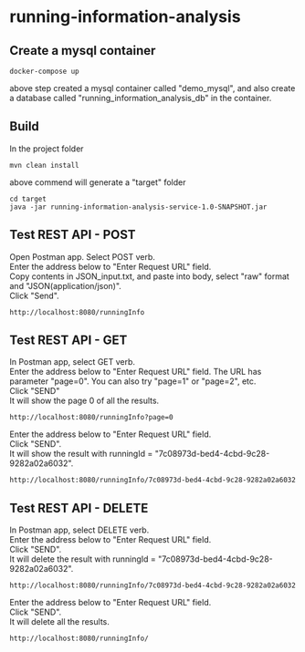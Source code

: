 # running-information-analysis

## Create a mysql container

```
docker-compose up
```
above step created a mysql container called "demo_mysql", and also create a database called "running_information_analysis_db" in the container.


## Build
In the project folder
```
mvn clean install
```

above commend will generate a "target" folder
```
cd target
java -jar running-information-analysis-service-1.0-SNAPSHOT.jar
```

## Test REST API - POST
Open Postman app. Select POST verb. <br/>
Enter the address below to "Enter Request URL" field. <br/>
Copy contents in JSON_input.txt, and paste into body, select "raw" format and "JSON(application/json)".<br/>
Click "Send".<br/>
```
http://localhost:8080/runningInfo
```

## Test REST API - GET 
In Postman app, select GET verb. <br/>
Enter the address below to "Enter Request URL" field. The URL has parameter "page=0". You can also try "page=1" or "page=2", etc. <br/>
Click "SEND" <br/>
It will show the page 0 of all the results.
```
http://localhost:8080/runningInfo?page=0
```

Enter the address below to "Enter Request URL" field. <br/>
Click "SEND".<br/>
It will show the result with runningId = "7c08973d-bed4-4cbd-9c28-9282a02a6032". <br/>
```
http://localhost:8080/runningInfo/7c08973d-bed4-4cbd-9c28-9282a02a6032
```

## Test REST API - DELETE<br/>
In Postman app, select DELETE verb. <br/>
Enter the address below to "Enter Request URL" field. <br/>
Click "SEND".<br/>
It will delete the result with runningId = "7c08973d-bed4-4cbd-9c28-9282a02a6032".<br/>
```
http://localhost:8080/runningInfo/7c08973d-bed4-4cbd-9c28-9282a02a6032
```

Enter the address below to "Enter Request URL" field. <br/>
Click "SEND".<br/>
It will delete all the results.<br/>
```
http://localhost:8080/runningInfo/
```

